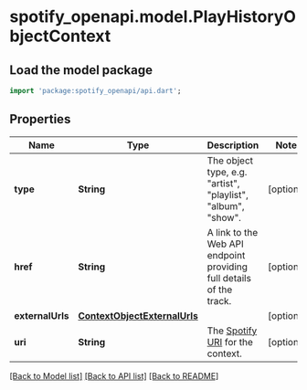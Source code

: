 # spotify_openapi.model.PlayHistoryObjectContext

## Load the model package
```dart
import 'package:spotify_openapi/api.dart';
```

## Properties
Name | Type | Description | Notes
------------ | ------------- | ------------- | -------------
**type** | **String** | The object type, e.g. \"artist\", \"playlist\", \"album\", \"show\".  | [optional] 
**href** | **String** | A link to the Web API endpoint providing full details of the track. | [optional] 
**externalUrls** | [**ContextObjectExternalUrls**](ContextObjectExternalUrls.md) |  | [optional] 
**uri** | **String** | The [Spotify URI](/documentation/web-api/concepts/spotify-uris-ids) for the context.  | [optional] 

[[Back to Model list]](../README.md#documentation-for-models) [[Back to API list]](../README.md#documentation-for-api-endpoints) [[Back to README]](../README.md)


